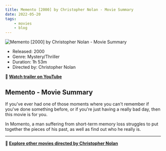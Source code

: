 ```yaml
---
title: Memento [2000] by Christopher Nolan - Movie Summary
date: 2022-05-20
tags:
    - movies
    - blog
---
```


![Memento [2000] by Christopher Nolan - Movie Summary](&#x2F;images&#x2F;movie-momento.jpg)

- Released: 2000
- Genre: Mystery&#x2F;Thriller
- Duration: 1h 53m
- Directed by: Christopher Nolan

**🎥 [Watch trailer on YouTube](https:&#x2F;&#x2F;www.youtube.com&#x2F;watch?v&#x3D;4CV41hoyS8A)**

## Memento - Movie Summary

If you&#39;ve ever had one of those moments where you can&#39;t remember if you&#39;ve done something before, or if you&#39;re just having a really bad day, then this movie is for you.

In Momento, a man suffering from short-term memory loss struggles to put together the pieces of his past, as well as find out who he really is.

---

**🍿 [Explore other movies directed by Christopher Nolan](/)**